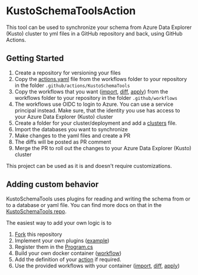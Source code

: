 # KustoSchemaToolsAction

This tool can be used to synchronize your schema from Azure Data Explorer (Kusto) cluster to yml files in a GitHub repository and back, using GitHub Actions.

## Getting Started

1. Create a repository for versioning your files
1. Copy the [actions.yaml](workflows/action.yaml) file from the workflows folder to your repository in the folder `.github/actions/KustoSchemaTools`
1. Copy the workflows that you want ([import](workflows/import.yml), [diff](workflows/diff.yml), [apply](workflows/apply.yml)) from the workflows folder to your repository in the folder `.github/workflows`
1. The workflows use OIDC to login to Azure. You can use a service principal instead. Make sure, that the identity you use has access to your Azure Data Explorer (Kusto) cluster
1. Create a folder for your cluster/deployment and add a [clusters](schema/myDeployment/clusters.yml) file.
1. Import the databases you want to synchronize
1. Make changes to the yaml files and create a PR
1. The diffs will be posted as PR comment
1. Merge the PR to roll out the changes to your Azure Data Explorer (Kusto) cluster

This project can be used as it is and doesn't require customizations.

## Adding custom behavior

KustoSchemaTools uses plugins for reading and writing the schema from or to a database or yaml file. You can find more docs on that in the [KustoSchemaTools repo](https://github.com/github/KustoSchemaTools). 

The easiest way to add your own logic is to 
1. [Fork](fork) this repository 
1. Implement your own plugins ([example](KustoSchemaCLI/Plugins/TableGroupPlugin.cs))
1. Register them in the [Program.cs](https://github.com/github/KustoSchemaToolsAction/blob/main/KustoSchemaCLI/Program.cs#L15)
1. Build your own docker container ([workflow](.github/workflows/publish_image.yml))
1. Add the definition of your [action](workflows/action.yaml) if required.
1. Use the provided workflows with your container ([import](workflows/import.yml), [diff](workflows/diff.yml), [apply](workflows/apply.yml))
